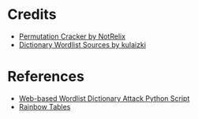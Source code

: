 # Credits

- [Permutation Cracker by NotRelix](https://github.com/NotRelix)
- [Dictionary Wordlist Sources by kulaizki](https://github.com/kulaizki)

# References

- [Web-based Wordlist Dictionary Attack Python Script](https://github.com/amaitou/Md5Ghost)
- [Rainbow Tables](https://freerainbowtables.com/)
